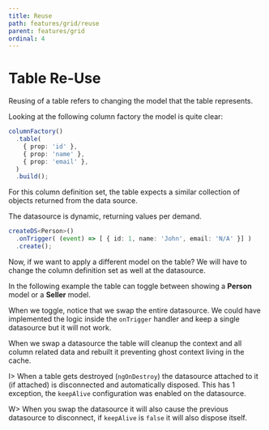 ```yaml
---
title: Reuse
path: features/grid/reuse
parent: features/grid
ordinal: 4
---
```

# Table Re-Use

Reusing of a table refers to changing the model that the table represents.

Looking at the following column factory the model is quite clear:

```typescript
columnFactory()
  .table(
    { prop: 'id' },
    { prop: 'name' },
    { prop: 'email' },
  )
  .build();
```

For this column definition set, the table expects a similar collection of objects returned from the data source.

The datasource is dynamic, returning values per demand.

```typescript
createDS<Person>()
  .onTrigger( (event) => [ { id: 1, name: 'John', email: 'N/A' }] )
  .create();
```

Now, if we want to apply a different model on the table? We will have to change the column definition set as well at the datasource.

In the following example the table can toggle between showing a **Person** model or a **Seller** model.

<div pbl-example-view="pbl-reuse-example"></div>

When we toggle, notice that we swap the entire datasource. We could have implemented the logic inside the `onTrigger` handler and keep a single datasource but it will not work.

When we swap a datasource the table will cleanup the context and all column related data and rebuilt it preventing ghost context living in the cache.

I> When a table gets destroyed (`ngOnDestroy`) the datasource attached to it (if attached) is disconnected and automatically disposed. This has 1 exception, the `keepAlive` configuration was enabled on the datasource.

W> When you swap the datasource it will also cause the previous datasource to disconnect, if `keepAlive` is `false` it will also dispose itself.
